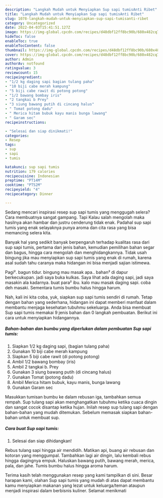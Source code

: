 ```yaml
---
description: "Langkah Mudah untuk Menyiapkan Sup sapi tumisAnti Ribet"
title: "Langkah Mudah untuk Menyiapkan Sup sapi tumisAnti Ribet"
slug: 1078-langkah-mudah-untuk-menyiapkan-sup-sapi-tumisanti-ribet
category: Uncategorized
date: 2022-04-03T15:41:51.127Z
image: https://img-global.cpcdn.com/recipes/d48dbf12ff8bc90b/680x482cq70/sup-sapi-tumis-foto-resep-utama.jpg
hideToc: false
enableToc: true
enableTocContent: false
thumbnail: https://img-global.cpcdn.com/recipes/d48dbf12ff8bc90b/680x482cq70/sup-sapi-tumis-foto-resep-utama.jpg
cover: https://img-global.cpcdn.com/recipes/d48dbf12ff8bc90b/680x482cq70/sup-sapi-tumis-foto-resep-utama.jpg
author: Admin
authorAv: notfound
ratingvalue: 3
reviewcount: 15
recipeingredient:
- "1/2 kg daging sapi bagian tulang paha"
- "10 biji cabe merah kampung"
- "5 biji cabe rawit di potong potong"
- "1/2 bawang bombay iris"
- "2 tangkai b Prey"
- "3 siung bawang putih di cincang halus"
- " Tomat potong dadu"
- " Merica hitam bubuk kayu manis bunga lawang"
- " Garam sec"
recipeinstructions:

- "Selesai dan siap dinikmati!"
categories:
- Resep
tags:
- sup
- sapi
- tumis

katakunci: sup sapi tumis 
nutrition: 179 calories
recipecuisine: Indonesian
preptime: "PT14M"
cooktime: "PT52M"
recipeyield: "4"
recipecategory: Dinner

---
```



Sedang mencari inspirasi resep sup sapi tumis yang menggugah selera? Cara membuatnya sangat gampang. Tapi Kalau salah mengolah maka hasilnya akan hambar dan justru cenderung tidak enak. Padahal sup sapi tumis yang enak selayaknya punya aroma dan cita rasa yang bisa memancing selera kita.


Banyak hal yang sedikit banyak berpengaruh terhadap kualitas rasa dari sup sapi tumis, pertama dari jenis bahan, kemudian pemilihan bahan segar dan bagus, hingga cara mengolah dan menghidangkannya. Tidak usah bingung jika mau menyiapkan sup sapi tumis yang enak di rumah, karena asal sudah tahu caranya maka hidangan ini bisa menjadi sajian istimewa.

Pagi². bagun tidur. bingung mau masak apa.. bahan² di dapur berkecukupan. jadi saya buka kulkas. Saya lihat ada daging sapi, jadi saya masakin ala kadarnya. buat para² ibu. kalo mau masak daging sapi. coba deh masaki. Sementara tumis bumbu halus hingga harum.


Nah, kali ini kita coba, yuk, siapkan sup sapi tumis sendiri di rumah. Tetap dengan bahan yang sederhana, hidangan ini dapat memberi manfaat dalam membantu menjaga kesehatan tubuhmu sekeluarga. Anda bisa membuat Sup sapi tumis memakai 9 jenis bahan dan 0 langkah pembuatan. Berikut ini cara untuk menyiapkan hidangannya.

<!--inarticleads1-->

##### Bahan-bahan dan bumbu yang diperlukan dalam pembuatan Sup sapi tumis:

1. Siapkan 1/2 kg daging sapi, (bagian tulang paha)
1. Gunakan 10 biji cabe merah kampung
1. Siapkan 5 biji cabe rawit (di potong potong)
1. Ambil 1/2 bawang bombay (iris)
1. Ambil 2 tangkai b. Prey
1. Gunakan 3 siung bawang putih (di cincang halus)
1. Gunakan  Tomat (potong dadu)
1. Ambil  Merica hitam bubuk, kayu manis, bunga lawang
1. Gunakan  Garam sec


Masukkan tumisan bumbu ke dalam rebusan iga, tambahkan semua rempah. Sup tulang sapi akan menghangatkan tubuhmu ketika cuaca dingin dan sangat cocok disantap ketika hujan. Inilah resep sup tulang sapi dengan bahan-bahan yang mudah ditemukan. Sebelum memasak siapkan bahan-bahan untuk membuat sup. 

<!--inarticleads2-->

##### Cara buat Sup sapi tumis:


1. Selesai dan siap dihidangkan!

Rebus tulang sapi hingga air mendidih. Matikan api, buang air rebusan dan kotoran yang menggumpal. Tambahkan lagi air dingin, lalu kembali rebus hingga dagingnya empuk. Haluskan bawang putih, bawang merah, merica, pala, dan jahe. Tumis bumbu halus hingga aroma harum. 

Terima kasih telah menggunakan resep yang kami tampilkan di sini. Besar harapan kami, olahan Sup sapi tumis yang mudah di atas dapat membantu kamu menyiapkan makanan yang lezat untuk keluarga/teman ataupun menjadi inspirasi dalam berbisnis kuliner. Selamat menikmati
